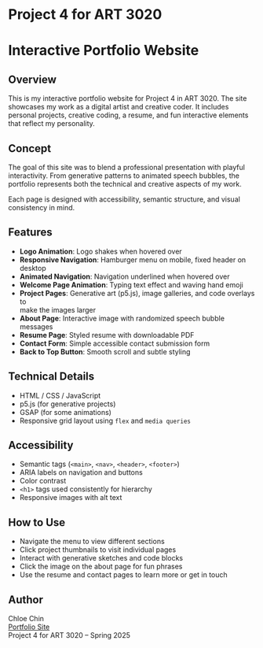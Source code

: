 # Project 4 for ART 3020  
# Interactive Portfolio Website

## Overview
This is my interactive portfolio website for Project 4 in ART 3020. The site showcases my work as a digital artist and creative coder. It includes personal projects, creative coding, a resume, and fun interactive elements that reflect my personality.

## Concept
The goal of this site was to blend a professional presentation with playful interactivity. From generative patterns to animated speech bubbles, the portfolio represents both the technical and creative aspects of my work.

Each page is designed with accessibility, semantic structure, and visual consistency in mind.

## Features
- **Logo Animation**: Logo shakes when hovered over
- **Responsive Navigation**: Hamburger menu on mobile, fixed header on desktop
- **Animated Navigation**: Navigation underlined when hovered over
- **Welcome Page Animation**: Typing text effect and waving hand emoji
- **Project Pages**: Generative art (p5.js), image galleries, and code overlays to   
                     make the images larger
- **About Page**: Interactive image with randomized speech bubble messages
- **Resume Page**: Styled resume with downloadable PDF
- **Contact Form**: Simple accessible contact submission form
- **Back to Top Button**: Smooth scroll and subtle styling

## Technical Details
- HTML / CSS / JavaScript
- p5.js (for generative projects)
- GSAP (for some animations)
- Responsive grid layout using `flex` and `media queries`

## Accessibility
- Semantic tags (`<main>`, `<nav>`, `<header>`, `<footer>`)
- ARIA labels on navigation and buttons
- Color contrast
- `<h1>` tags used consistently for hierarchy
- Responsive images with alt text

## How to Use
- Navigate the menu to view different sections
- Click project thumbnails to visit individual pages
- Interact with generative sketches and code blocks
- Click the image on the about page for fun phrases
- Use the resume and contact pages to learn more or get in touch

## Author
Chloe Chin  
[Portfolio Site](https://cuhlowy.github.io/chloechins-portfolio/)  
Project 4 for ART 3020 – Spring 2025
